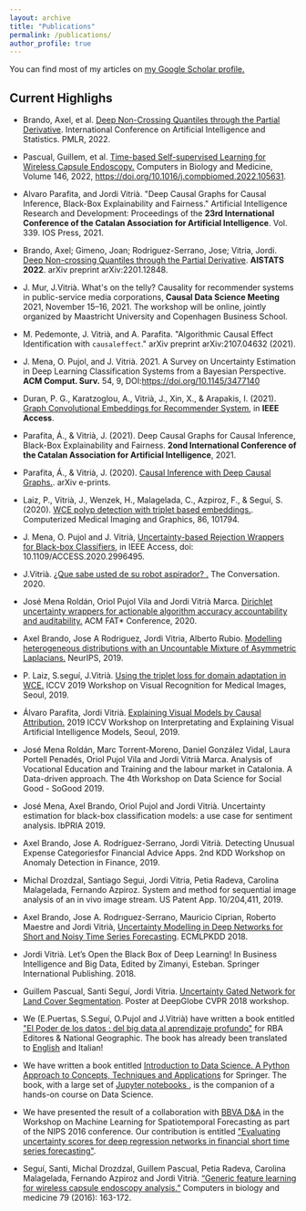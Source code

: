```yaml
---
layout: archive
title: "Publications"
permalink: /publications/
author_profile: true
---
```


You can find most of my articles on <u><a href="https://scholar.google.com/citations?user=BZfj2c8AAAAJ">my Google Scholar profile</a>.</u>

## Current Highlighs

+ Brando, Axel, et al. <u><a href="https://proceedings.mlr.press/v151/brando22a.html"> Deep Non-Crossing Quantiles through the Partial Derivative</a></u>. International Conference on Artificial Intelligence and Statistics. PMLR, 2022.

+ Pascual, Guillem, et al. <u><a href="https://authors.elsevier.com/c/1f8F62OYd01i7"> Time-based Self-supervised Learning for Wireless Capsule Endoscopy.</a></u> Computers in Biology and Medicine, Volume 146, 2022, https://doi.org/10.1016/j.compbiomed.2022.105631.

+ Alvaro Parafita, and Jordi Vitrià. "Deep Causal Graphs for Causal Inference, Black-Box Explainability and Fairness." Artificial Intelligence Research and Development: Proceedings of the **23rd International Conference of the Catalan Association for Artificial Intelligence**. Vol. 339. IOS Press, 2021.

+ Brando, Axel; Gimeno, Joan; Rodriguez-Serrano, Jose; Vitria, Jordi.
<u><a href="https://arxiv.org/pdf/2201.12848.pdf">Deep Non-crossing Quantiles through the Partial Derivative</a></u>.  **AISTATS 2022**. arXiv preprint  arXiv:2201.12848. 

+ J. Mur, J.Vitrià. What's on the telly? Causality for recommender systems in public-service media
corporations, **Causal Data Science Meeting** 2021, November 15–16, 2021. The workshop will be online, jointly organized by Maastricht University and Copenhagen Business School.

+ M. Pedemonte, J. Vitrià, and A. Parafita. "Algorithmic Causal Effect Identification with `causaleffect`." arXiv preprint arXiv:2107.04632 (2021).

+ J. Mena, O. Pujol, and J. Vitrià. 2021. A Survey on Uncertainty Estimation in Deep Learning Classification Systems from a Bayesian Perspective. **ACM Comput. Surv.** 54, 9, DOI:https://doi.org/10.1145/3477140

+ Duran, P. G., Karatzoglou, A., Vitrià, J., Xin, X., & Arapakis, I. (2021). <u><a href="https://ieeexplore.ieee.org/stamp/stamp.jsp?tp=&arnumber=9481221">Graph Convolutional Embeddings for Recommender System</a></u>, in **IEEE Access**. 

+ Parafita, Á., & Vitrià, J. (2021). Deep Causal Graphs for Causal Inference, Black-Box Explainability and Fairness. **2ond International Conference of the Catalan Association for Artificial Intelligence**, 2021. 

+ Parafita, Á., & Vitrià, J. (2020). <u><a href="https://arxiv.org/abs/2006.08380">Causal Inference with Deep Causal Graphs</a>.</u>. arXiv e-prints.

+ Laiz, P., Vitrià, J., Wenzek, H., Malagelada, C., Azpiroz, F., & Seguí, S. (2020). <u><a href="https://www.sciencedirect.com/science/article/abs/pii/S0895611120300896">WCE polyp detection with triplet based embeddings</a>.</u>. Computerized Medical Imaging and Graphics, 86, 101794.

+ J. Mena, O. Pujol and J. Vitrià, <u><a href="https://ieeexplore.ieee.org/stamp/stamp.jsp?tp=&arnumber=9097854"> Uncertainty-based Rejection Wrappers for Black-box Classifiers</a>,</u> in IEEE Access, doi: 10.1109/ACCESS.2020.2996495.

+ J.Vitrià. <u><a href="https://theconversation.com/que-sabe-de-usted-su-robot-aspirador-129652">¿Que sabe usted de su robot aspirador? </a>.</u> The Conversation. 2020.

+ José Mena Roldán, Oriol Pujol Vila and Jordi Vitrià Marca. <u><a href="https://arxiv.org/abs/1912.12628">Dirichlet uncertainty wrappers for actionable algorithm accuracy accountability and auditability</a>.</u> ACM FAT* Conference, 2020. 

+ Axel Brando, Jose A Rodriguez, Jordi Vitria, Alberto Rubio. <u><a href="https://papers.nips.cc/paper/9087-modelling-heterogeneous-distributions-with-an-uncountable-mixture-of-asymmetric-laplacians.pdf">Modelling heterogeneous distributions with an Uncountable Mixture of Asymmetric Laplacians</a>.</u> NeurIPS, 2019.

+ P. Laiz, S.seguí, J.Vitrià. <u><a href="http://openaccess.thecvf.com/content_ICCVW_2019/papers/VRMI/Laiz_Using_the_Triplet_Loss_for_Domain_Adaptation_in_WCE_ICCVW_2019_paper.pdf"> Using the triplet loss for domain adaptation in WCE</a>.</u> ICCV 2019 Workshop on Visual Recognition for Medical Images, Seoul, 2019.

+ Álvaro Parafita, Jordi Vitrià. <u><a href="https://arxiv.org/abs/1909.08891">Explaining Visual Models by Causal Attribution</a>.</u> 2019 ICCV Workshop on Interpretating and Explaining Visual Artificial Intelligence Models, Seoul, 2019.

+ José Mena Roldán, Marc Torrent-Moreno, Daniel González Vidal, Laura Portell Penadés, Oriol Pujol Vila and Jordi Vitrià Marca. Analysis of Vocational Education and Training and the labour market in Catalonia. A Data-driven approach.
The 4th Workshop on Data Science for Social Good - SoGood 2019.

+ José Mena, Axel Brando, Oriol Pujol and Jordi Vitrià. Uncertainty estimation for black-box classification models: a use case for sentiment analysis. IbPRIA 2019. 

+ Axel Brando, Jose A. Rodríguez-Serrano, Jordi Vitrià. Detecting Unusual Expense Categoriesfor Financial Advice Apps. 2nd KDD Workshop on Anomaly Detection in Finance, 2019.

+ Michal Drozdzal, Santiago Segui, Jordi Vitria, Petia Radeva, Carolina Malagelada, Fernando Azpiroz. System and method for sequential image analysis of an in vivo image stream. US Patent App. 10/204,411, 2019.

+ Axel Brando, Jose A. Rodrıguez-Serrano, Mauricio Ciprian, Roberto Maestre and Jordi Vitrià, <u><a href="https://arxiv.org/pdf/1807.09011.pdf"> Uncertainty Modelling in Deep Networks for Short and Noisy Time Series Forecasting</a></u>. ECMLPKDD 2018. 

+ Jordi Vitrià. Let’s Open the Black Box of Deep Learning! In Business Intelligence and Big Data, Edited by Zimanyi, Esteban. Springer International Publishing. 2018.

+ Guillem Pascual, Santi Seguí, Jordi Vitria. <u><a href="https://arxiv.org/abs/1805.11348">Uncertainty Gated Network for Land Cover Segmentation</a></u>. Poster at DeepGlobe CVPR 2018 workshop. 

+ We (E.Puertas, S.Seguí, O.Pujol and J.Vitrià) have written a book entitled <u><a href="https://tienda.rbacoleccionables.com/mundo-matematico-ng-2016-050.html">"El Poder de los datos : del big data al aprendizaje profundo"</a></u> for RBA Editores & National Geographic. The book has already been translated to <u><a href="http://www.ourmathematicalworld.co.uk/#issues">English</a></u> and Italian!

+ We have written a book entitled <u><a href="http://www.springer.com/us/book/9783319500164">Introduction to Data Science. A Python Approach to Concepts, Techniques and Applications</a></u> for Springer. The book, with a large set of <u><a href="https://github.com/DataScienceUB/introduction-datascience-python-book"> Jupyter notebooks </a></u>, is the companion of a hands-on course on Data Science. 

+ We have presented the result of a collaboration with <u><a href="https://www.bbvadata.com/">BBVA D&A</a></u> in the Workshop on Machine Learning for Spatiotemporal Forecasting as part of the NIPS 2016 conference. Our contribution is entitled <u><a href="https://www.bbvadata.com/there-is-no-such-thing-as-a-certain-prediction/"> "Evaluating uncertainty scores for deep regression networks in financial short time series forecasting"</a></u>.

+ Seguí, Santi, Michal Drozdzal, Guillem Pascual, Petia Radeva, Carolina Malagelada, Fernando Azpiroz and Jordi Vitrià. <u><a href="https://arxiv.org/abs/1607.07604">“Generic feature learning for wireless capsule endoscopy analysis.”</a></u> Computers in biology and medicine 79 (2016): 163-172. 





<!---
{% if author.googlescholar %}
  You can also find my articles on <u><a href="{{author.googlescholar}}">my Google Scholar profile</a>.</u>
{% endif %}

{% include base_path %}

{% for post in site.publications reversed %}
  {% include archive-single.html %}
{% endfor %}
-->
